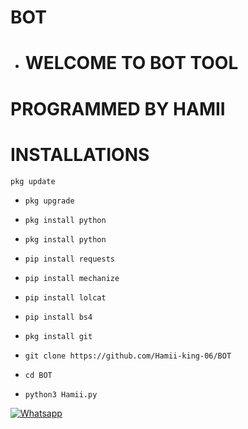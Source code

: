 # BOT
- # WELCOME TO BOT TOOL

# PROGRAMMED BY HAMII

# INSTALLATIONS
`pkg update`

 

- `pkg upgrade`

 

- `pkg install python`

 

- `pkg install python`

 

- `pip install requests`

 

- `pip install mechanize`

 

- `pip install lolcat`

 

- `pip install bs4`

 

- `pkg install git`

 
- `git clone https://github.com/Hamii-king-06/BOT`


- `cd BOT`


- `python3 Hamii.py`



 

 

 [![Whatsapp](https://img.shields.io/badge/Whatsapp-HAMII-deepgreen?style=flat-square&logo=whatsapp)](https://wa.me/+994401314689)
